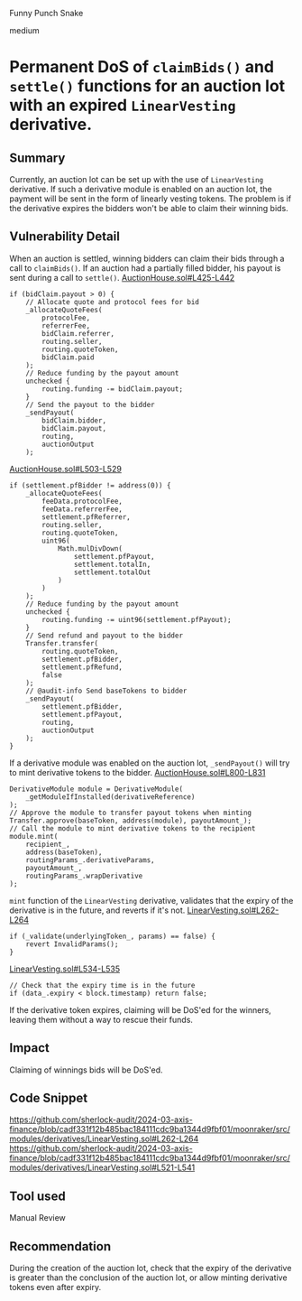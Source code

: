 Funny Punch Snake

medium

# Permanent DoS of `claimBids()` and `settle()` functions for an auction lot with an expired `LinearVesting` derivative.

## Summary
Currently, an auction lot can be set up with the use of `LinearVesting` derivative. If such a derivative module is enabled on an auction lot, the payment will be sent in the form of linearly vesting tokens. The problem is if the derivative expires the bidders won't be able to claim their winning bids.
## Vulnerability Detail
When an auction is settled, winning bidders can claim their bids through a call to `claimBids()`. If an auction had a partially filled bidder, his payout is sent during a call to `settle()`.
[AuctionHouse.sol#L425-L442](https://github.com/sherlock-audit/2024-03-axis-finance/blob/cadf331f12b485bac184111cdc9ba1344d9fbf01/moonraker/src/AuctionHouse.sol#L425-L442)
```solidity
if (bidClaim.payout > 0) {
    // Allocate quote and protocol fees for bid
    _allocateQuoteFees(
        protocolFee,
        referrerFee,
        bidClaim.referrer,
        routing.seller,
        routing.quoteToken,
        bidClaim.paid
    );
    // Reduce funding by the payout amount
    unchecked {
        routing.funding -= bidClaim.payout;
    }
    // Send the payout to the bidder
    _sendPayout(
        bidClaim.bidder,
        bidClaim.payout,
        routing,
        auctionOutput
    );
```
[AuctionHouse.sol#L503-L529](https://github.com/sherlock-audit/2024-03-axis-finance/blob/cadf331f12b485bac184111cdc9ba1344d9fbf01/moonraker/src/AuctionHouse.sol#L503-L529)
```solidity
if (settlement.pfBidder != address(0)) {
    _allocateQuoteFees(
        feeData.protocolFee,
        feeData.referrerFee,
        settlement.pfReferrer,
        routing.seller,
        routing.quoteToken,
        uint96(
            Math.mulDivDown(
                settlement.pfPayout,
                settlement.totalIn,
                settlement.totalOut
            )
        )
    );
    // Reduce funding by the payout amount
    unchecked {
        routing.funding -= uint96(settlement.pfPayout);
    }
    // Send refund and payout to the bidder
    Transfer.transfer(
        routing.quoteToken,
        settlement.pfBidder,
        settlement.pfRefund,
        false
    );
    // @audit-info Send baseTokens to bidder
    _sendPayout(
        settlement.pfBidder,
        settlement.pfPayout,
        routing,
        auctionOutput
    );
}
```

If a derivative module was enabled on the auction lot, `_sendPayout()` will try to mint derivative tokens to the bidder.
[AuctionHouse.sol#L800-L831](https://github.com/sherlock-audit/2024-03-axis-finance/blob/cadf331f12b485bac184111cdc9ba1344d9fbf01/moonraker/src/AuctionHouse.sol#L800-L831)
```solidity
DerivativeModule module = DerivativeModule(
    _getModuleIfInstalled(derivativeReference)
);
// Approve the module to transfer payout tokens when minting
Transfer.approve(baseToken, address(module), payoutAmount_);
// Call the module to mint derivative tokens to the recipient
module.mint(
    recipient_,
    address(baseToken),
    routingParams_.derivativeParams,
    payoutAmount_,
    routingParams_.wrapDerivative
);
```

`mint` function of the `LinearVesting` derivative, validates that the expiry of the derivative is in the future, and reverts if it's not.
[LinearVesting.sol#L262-L264](https://github.com/sherlock-audit/2024-03-axis-finance/blob/cadf331f12b485bac184111cdc9ba1344d9fbf01/moonraker/src/modules/derivatives/LinearVesting.sol#L262-L264)
```solidity
if (_validate(underlyingToken_, params) == false) {
    revert InvalidParams();
}
```

[LinearVesting.sol#L534-L535](https://github.com/sherlock-audit/2024-03-axis-finance/blob/cadf331f12b485bac184111cdc9ba1344d9fbf01/moonraker/src/modules/derivatives/LinearVesting.sol#L534-L535)
```solidity
// Check that the expiry time is in the future
if (data_.expiry < block.timestamp) return false;
```

If the derivative token expires, claiming will be DoS'ed for the winners, leaving them without a way to rescue their funds.
## Impact
Claiming of winnings bids will be DoS'ed.
## Code Snippet
https://github.com/sherlock-audit/2024-03-axis-finance/blob/cadf331f12b485bac184111cdc9ba1344d9fbf01/moonraker/src/modules/derivatives/LinearVesting.sol#L262-L264
https://github.com/sherlock-audit/2024-03-axis-finance/blob/cadf331f12b485bac184111cdc9ba1344d9fbf01/moonraker/src/modules/derivatives/LinearVesting.sol#L521-L541
## Tool used

Manual Review

## Recommendation
During the creation of the auction lot, check that the expiry of the derivative is greater than the conclusion of the auction lot, or allow minting derivative tokens even after expiry.